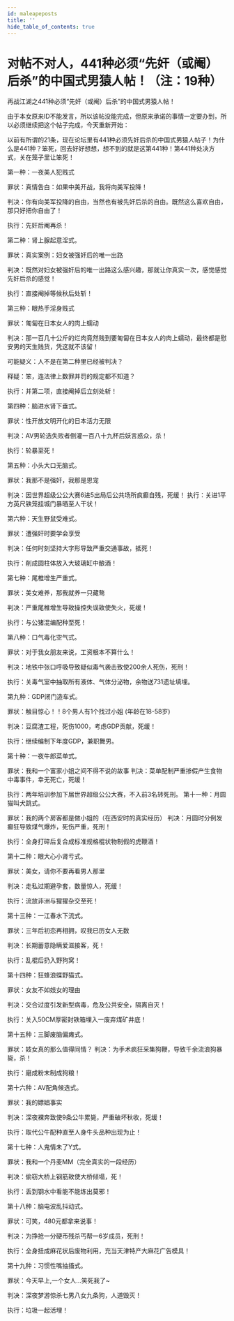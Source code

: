 ```yaml
---
id: maleapeposts
title: ''
hide_table_of_contents: true
---
```


# 对帖不对人，441种必须“先奸（或阉）后杀”的中国式男猿人帖！（注：19种）

再战江湖之441种必须“先奸（或阉）后杀”的中国式男猿人帖！

由于本女原来ID不能发言，所以该帖没能完成，但原来承诺的事情一定要办到，所以必须继续把这个帖子完成，今天重新开始：

以前有所谓的21条，现在论坛里有441种必须先奸后杀的中国式男猿人帖子！为什么是441种？笨死，回去好好想想，想不到的就是这第441种！第441种处决方式，关在笼子里让笨死！

第一种：一夜美人犯贱式

罪状：真情告白：如果中美开战，我将向美军投降！

判决：你有向美军投降的自由，当然也有被先奸后杀的自由。既然这么喜欢自由，那只好把你自由了！

执行：先奸后阉再杀！

第二种：肾上腺起意淫式。

罪状：真实案例：妇女被强奸后的唯一出路

判决：既然对妇女被强奸后的唯一出路这么感兴趣，那就让你真实一次，感觉感觉先奸后杀的感觉！

执行：直接阉掉等候秋后处斩！

第三种：眼热手淫身贱式

罪状：匍匐在日本女人的肉上蠕动

判决：那一百几十公斤的烂肉竟然贱到要匍匐在日本女人的肉上蠕动，最终都是慰安男的天生贱货，凭这就不该留！

可能疑义：人不是在第二种里已经被判决？

释疑：笨，连法律上数罪并罚的规定都不知道？

执行：并第二项，直接阉掉后立刻处斩！

第四种：脑进水肾下垂式。

罪状：性开放文明开化的日本活力无限

判决：AV男轮选失败者倒灌一百八十九杯后妖言惑众，杀！

执行：轮暴至死！

第五种：小头大口无脑式。

罪状：我那不是强奸，我那是恩宠

判决：因世界超级公公大赛6进5出局后公共场所疯癫自残，死缓！
执行：关进1平方英尺铁笼挂城门暴晒至人干状！

第六种：天生野鼠受难式。

罪状：遭强奸时要学会享受

判决：任何时刻坚持大字形导致严重交通事故，抵死！

执行：削成圆柱体放入大玻璃缸中酿酒！

第七种：尾椎增生严重式。

罪状：美女难养，那我就养一只藏骜

判决：严重尾椎增生导致操控失误致使失火，死缓！

执行：与公猪混编配种至死！

第八种：口气毒化空气式。

罪状：对于我女朋友来说，工资根本不算什么！

判决：地铁中张口呼吸导致疑似毒气袭击致使200余人死伤，死刑！

执行：关毒气室中抽取所有液体、气体分泌物，余物送731遗址填埋。

第九种：GDP闭门造车式。

罪状：触目惊心！！8个男人有1个找过小姐 (年龄在18-58岁)　

判决：豆腐渣工程，死伤1000，考虑GDP贡献，死缓！

执行：继续编制下年度GDP，兼职舞男。


第十种：一夜牛郎菜单式。

罪状：我和一个富家小姐之间不得不说的故事
判决：菜单配制严重掺假产生食物中毒事件，幸无死亡，死缓！

执行：两年培训参加下届世界超级公公大赛，不入前3名转死刑。
第十一种：月圆猫叫犬跳式。

罪状：我的两个房客都是做小姐的（在西安时的真实经历）
判决：月圆时分例发癫狂导致煤气爆炸，死伤严重，死刑！

执行：全身打碎后复合成标准规格棍状物制假的虎鞭酒！

第十二种：眼大心小肾亏式。

罪状：美女，请你不要再看男人那里

判决：走私过期避孕套，数量惊人，死缓！

执行：流放非洲与猩猩杂交至死！

第十三种：一江春水下流式。

罪状：三年后初恋再相拥，叹我已历女人无数

判决：长期蓄意隐瞒爱滋接客，死！

执行：乱棍后扔入野狗窝！

第十四种：狂蜂浪蝶野猫式。

罪状：女友不如妓女的理由

判决：交合过度引发新型病毒，危及公共安全，隔离自灭！

执行：关入50CM厚密封铁箱埋入一废弃煤矿井底！

第十五种：三脚废脑偏瘫式。

罪状：妓女真的那么值得同情？
判决：为手术疯狂采集狗鞭，导致千余流浪狗暴毙，杀！

执行：磨成粉末制成狗粮！

第十六种：AV配角候选式。

罪状：我的嫖娼事实

判决：深夜裸奔致使9条公牛累毙，严重破坏秋收，死缓！

执行：取代公牛配种直至人身牛头品种出现为止！

第十七种：人鬼情未了Y式。

罪状：我和一个丹麦MM（完全真实的一段经历）

判决：偷窃大桥上钢筋致使大桥倾塌，死！

执行：丢到钢水中看能不能练出莫邪！

第十八种：脑电波乱抖动式。

罪状：可笑，480元都拿来说事！

判决：为挣抢一分硬币残杀丐帮一6岁成员，死刑！

执行：全身扭成麻花状后废物利用，充当天津特产大麻花广告模具！

第十九种：习惯性嘴抽搐式。

罪状：今天早上,一个女人...笑死我了~

判决：深夜梦游惊杀七男八女九条狗，人道毁灭！

执行：垃圾一起活埋！